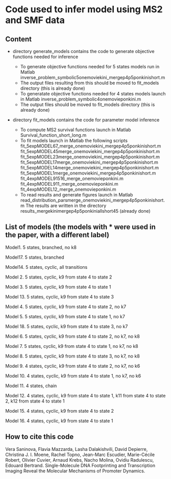 # Code used to infer model using MS2 and SMF data

## Content

- directory generate_models contains the code to generate objective functions needed for inference

    - To generate objective functions needed for 5 states models run in Matlab inverse_problem_symbolic5onemoviekini_mergep4p5ponkinishort.m
    - The output files resulting from this should be moved to fit_models directory (this is already done)
    - To generatate objective functions needed for 4 states models launch in Matlab inverse_problem_symbolic4onemovieponkini.m
    - The output files should be moved to fit_models directory (this is already done)

- directory fit_models contains the code for parameter model inference
    - To compute MS2 survival functions launch in Matlab Survival_function_short_long.m
    - To fit models launch in Matlab the following scripts
          fit_5expMODEL67_merge_onemoviekini_mergep4p5ponkinishort.m
          fit_5expMODEL45merge_onemoviekini_mergep4p5ponkinishort.m
          fit_5expMODEL23merge_onemoviekini_mergep4p5ponkinishort.m
          fit_5expMODEL17merge_onemoviekini_mergep4p5ponkinishort.m
          fit_5expMODEL14merge_onemoviekini_mergep4p5ponkinishort.m
          fit_5expMODEL1merge_onemoviekini_mergep4p5ponkinishort.m
          fit_4expMODEL91516_merge_onemovieponkini.m
          fit_4expMODEL911_merge_onemovieponkini.m
          fit_4expMODEL12_merge_onemovieponkini.m
  - To read results and generate figures launch in Matlab read_distribution_parsmerge_onemoviekini_mergep4p5ponkinishort.m
 The results are written in the directory results_mergekinimergep4p5ponkiniallshort45 (already done)
## List of models (the models with * were used in the paper, with a different label)
Model1.  5 states, branched, no k8

Model17. 5 states, branched

Model14. 5 states, cyclic, all transitions

Model 2. 5 states, cyclic, k9 from state 4 to state 2

Model 3. 5 states, cyclic, k9 from state 4 to state 1

Model 13. 5 states, cyclic, k9 from state 4 to state 3

Model 4. 5 states, cyclic, k9 from state 4 to state 2, no k7

Model 5. 5 states, cyclic, k9 from state 4 to state 1, no k7

Model 18. 5 states, cyclic, k9 from state 4 to state 3, no k7

Model 6. 5 states, cyclic, k9 from state 4 to state 2, no k7, no k8

Model 7. 5 states, cyclic, k9 from state 4 to state 1, no k7, no k8

Model 8. 5 states, cyclic, k9 from state 4 to state 3, no k7, no k8

Model 9. 4 states, cyclic, k9 from state 4 to state 2, no k7, no k6

Model 10. 4 states, cyclic, k9 from state 4 to state 1, no k7, no k6

Model 11. 4 states, chain

Model 12. 4 states, cyclic, k9 from state 4 to state 1, k11 from state 4 to state 2, k12 from state 4 to state 1

Model 15. 4 states, cyclic, k9 from state 4 to state 2

Model 16. 4 states, cyclic, k9 from state 4 to state 1

## How to cite this code
Vera Saninova, Flavia Mazzarda, Lasha Dalakishvili, David Depierre, Christina J. I. Moene, Rachel Topno, Jean-Marc Escudier, Marie-Cécile Robert, Olivier Cuvier, Arnaud Krebs, Nacho Molina, Ovidiu Radulescu, Edouard Bertrand. Single-Molecule DNA Footprinting and Transcription Imaging Reveal the Molecular Mechanisms of Promoter Dynamics.    





